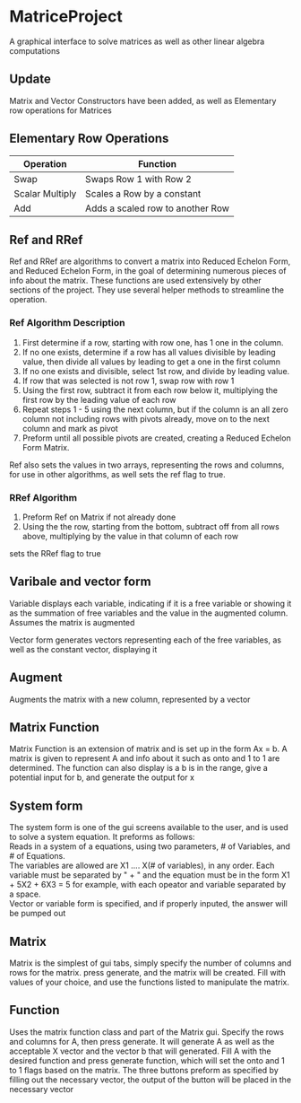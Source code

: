 # MatriceProject
A graphical interface to solve matrices as well as other linear algebra computations

## Update 
Matrix and Vector Constructors have been added, as well as Elementary row operations for Matrices

## Elementary Row Operations 

| Operation | Function |
| --- | --- |
| Swap | Swaps Row 1 with Row 2 |
| Scalar Multiply | Scales a Row by a constant |
| Add | Adds a scaled row to another Row |

## Ref and RRef 

Ref and RRef are algorithms to convert a matrix into Reduced Echelon Form, and Reduced Echelon Form, in the goal of determining
numerous pieces of info about the matrix. These functions are used extensively by other sections of the project. They use several 
helper methods to streamline the operation.
 
### Ref Algorithm Description 

1. First determine if a row, starting with row one, has 1 one in the column.
2. If no one exists, determine if a row has all values divisible by leading value, then divide all values by leading to get a one in the first column
3. If no one exists and divisible, select 1st row, and divide by leading value. 
4. If row that was selected is not row 1, swap row with row 1
5. Using the first row, subtract it from each row below it, multiplying the first row by the leading value of each row
6. Repeat steps 1 - 5 using the next column, but if the column is an all zero column not including rows with pivots already, move on to the next column and mark as pivot 
7. Preform until all possible pivots are created, creating a Reduced Echelon Form Matrix.

Ref also sets the values in two arrays, representing the rows and columns, for use in other algorithms, as well sets the ref flag to true.

### RRef Algorithm

1. Preform Ref on Matrix if not already done
2. Using the the row, starting from the bottom, subtract off from all rows above, multiplying by the value in that column of each row

sets the RRef flag to true

## Varibale and vector form

Variable displays each variable, indicating if it is a free variable or showing it as the summation of free variables and the value in the augmented column. Assumes the matrix is augmented 

Vector form generates vectors representing each of the free variables, as well as the constant vector, displaying it

## Augment 

Augments the matrix with a new column, represented by a vector 

## Matrix Function 

Matrix Function is an extension of matrix and is set up in the form Ax = b. A matrix is given to represent A and info about it
such as onto and 1 to 1 are determined. The function can also display is a b is in the range, give a potential input for b, and generate the output for x

## System form 

The system form is one of the gui screens available to the user, and is used to solve a system equation. It preforms as follows:       
Reads in a system of a equations, using two parameters, # of Variables, and # of Equations.           
The variables are allowed are X1 .... X(# of variables), in any order. Each variable must be separated by " + " and the equation must be in the form X1 + 5X2 + 6X3 = 5 for example, with each opeator and variable separated by a space.      
Vector or variable form is specified, and if properly inputed, the answer will be pumped out

## Matrix 

Matrix is the simplest of gui tabs, simply specify the number of columns and rows for the matrix.  press generate, and the matrix will be created. Fill with values of your choice, and use the functions listed to manipulate the matrix.

## Function

Uses the matrix function class and part of the Matrix gui. Specify the rows and columns for A, then press generate. It will generate A as well as the acceptable X vector and the vector b that will generated. Fill A with the desired function and press generate function, which will set the onto and 1 to 1 flags based on the matrix. The three buttons preform as specified by filling out the necessary vector, the output of the button will be placed in the necessary vector
